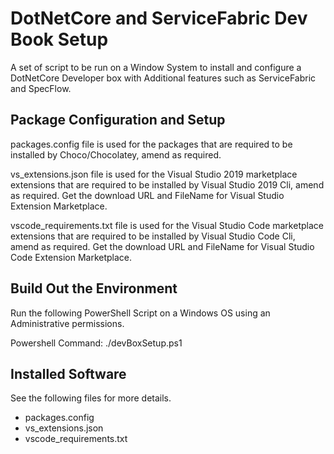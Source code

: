 # DotNetCore and ServiceFabric Dev Book Setup

A set of script to be run on a Window System to install and configure a DotNetCore Developer box with Additional features such as ServiceFabric and SpecFlow.

## Package Configuration and Setup

packages.config file is used for the packages that are required to be installed by Choco/Chocolatey, amend as required.

vs_extensions.json file is used for the Visual Studio 2019 marketplace extensions that are required to be installed by Visual Studio 2019 Cli, amend as required. Get the download URL and FileName for Visual Studio Extension Marketplace.

vscode_requirements.txt file is used for the Visual Studio Code marketplace extensions that are required to be installed by Visual Studio Code Cli, amend as required. Get the download URL and FileName for Visual Studio Code Extension Marketplace.

## Build Out the Environment
Run the following PowerShell Script on a Windows OS using an Administrative permissions.

Powershell Command: ./devBoxSetup.ps1

## Installed Software
See the following files for more details.
- packages.config
- vs_extensions.json
- vscode_requirements.txt